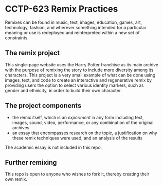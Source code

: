 # CCTP-623 Remix Practices

Remixes can be found in music, text, images, education, games, art, technology, fashion, and wherever something intended for a particular meaning or use is redeployed and reinterpreted within a new set of constraints.

## The remix project

This single-page website uses the Harry Potter franchise as its main archive with the purpose of remixing the story to include more diversity among its characters. This project is a very small example of what can be done using images, text, and code to create an interactive and regenerative remix by providing users the option to select various identity markers, such as gender and ethnicity, in order to build their own character.

## The project components

- the remix itself, which is an _experiment_ in any form including text, images, sound, video, performance, or any combination of the original archives
- an essay that encompasses research on the topic, a justification on why these remix techniques were used, and an analysis of the results

The academic essay is not included in this repo.

## Further remixing

This repo is open to anyone who wishes to fork it, thereby creating their own remix.
